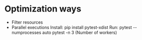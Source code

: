 # Optimization ways
- Filter resources
- Parallel executions
Install: pip install pytest-xdist
Run:
pytest --numprocesses auto
pytest -n 3 (Number of workers)